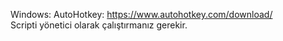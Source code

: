 Windows: AutoHotkey: https://www.autohotkey.com/download/  
Scripti yönetici olarak çalıştırmanız gerekir.
